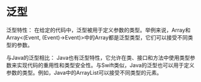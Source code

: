 # 泛型

泛型特性：
在给定的代码中，泛型被用于定义参数的类型。举例来说，Array<IOOptions>和Array<(Event, (Event)->Event)>中的Array都是泛型类型，它们可以接受不同类型的参数。





与Java的泛型相比：
Java也有泛型特性，它允许在类、接口和方法中使用类型参数来实现代码的重用性和类型安全性。与Swift类似，Java的泛型也可以用于定义参数的类型。例如，Java中的ArrayList<E>可以接受不同类型的元素。
